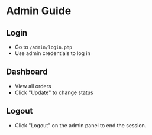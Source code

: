 # Admin Guide

## Login
- Go to `/admin/login.php`
- Use admin credentials to log in

## Dashboard
- View all orders
- Click "Update" to change status

## Logout
- Click "Logout" on the admin panel to end the session.
